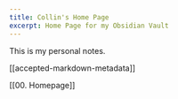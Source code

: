 ```yaml
---
title: Collin's Home Page
excerpt: Home Page for my Obsidian Vault
---
```

This is my personal notes.


[[accepted-markdown-metadata]]


[[00. Homepage]]